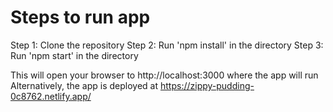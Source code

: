 # Steps to run app

Step 1: Clone the repository
Step 2: Run 'npm install' in the directory
Step 3: Run 'npm start' in the directory

This will open your browser to http://localhost:3000 where the app will run
Alternatively, the app is deployed at https://zippy-pudding-0c8762.netlify.app/
